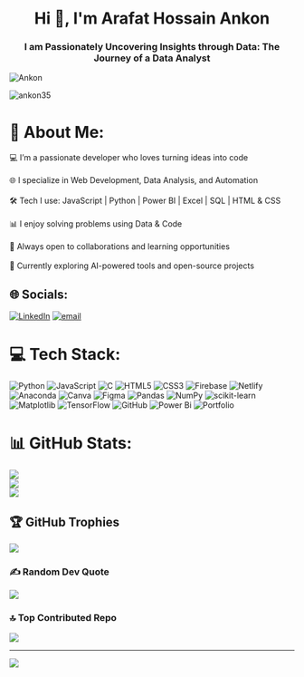 <h1 align="center">Hi 👋, I'm Arafat Hossain Ankon</h1>
<h3 align="center">I am Passionately Uncovering Insights through Data: The Journey of a Data Analyst</h3>

![Ankon](.https://drive.google.com/file/d/1GCIIly7fZYF_Tho9-3t9UszDFeDatMvA/view?usp=sharing)

<p align="left"> <img src="https://komarev.com/ghpvc/?username=ankon35&label=Profile%20views&color=0e75b6&style=flat" alt="ankon35" /> </p>

# 💫 About Me:
💻 I’m a passionate developer who loves turning ideas into code<br><br>🌐 I specialize in Web Development, Data Analysis, and Automation<br><br>🛠️ Tech I use: JavaScript | Python | Power BI | Excel | SQL | HTML & CSS<br><br>📊 I enjoy solving problems using Data & Code<br><br>🚀 Always open to collaborations and learning opportunities<br><br>🎯 Currently exploring AI-powered tools and open-source projects


## 🌐 Socials:
[![LinkedIn](https://img.shields.io/badge/LinkedIn-%230077B5.svg?logo=linkedin&logoColor=white)](https://linkedin.com/in/https://www.linkedin.com/in/ankonhossain/) [![email](https://img.shields.io/badge/Email-D14836?logo=gmail&logoColor=white)](mailto:ankon35744@gmail.com) 

# 💻 Tech Stack:
![Python](https://img.shields.io/badge/python-3670A0?style=for-the-badge&logo=python&logoColor=ffdd54) ![JavaScript](https://img.shields.io/badge/javascript-%23323330.svg?style=for-the-badge&logo=javascript&logoColor=%23F7DF1E) ![C](https://img.shields.io/badge/c-%2300599C.svg?style=for-the-badge&logo=c&logoColor=white) ![HTML5](https://img.shields.io/badge/html5-%23E34F26.svg?style=for-the-badge&logo=html5&logoColor=white) ![CSS3](https://img.shields.io/badge/css3-%231572B6.svg?style=for-the-badge&logo=css3&logoColor=white) ![Firebase](https://img.shields.io/badge/firebase-%23039BE5.svg?style=for-the-badge&logo=firebase) ![Netlify](https://img.shields.io/badge/netlify-%23000000.svg?style=for-the-badge&logo=netlify&logoColor=#00C7B7) ![Anaconda](https://img.shields.io/badge/Anaconda-%2344A833.svg?style=for-the-badge&logo=anaconda&logoColor=white) ![Canva](https://img.shields.io/badge/Canva-%2300C4CC.svg?style=for-the-badge&logo=Canva&logoColor=white) ![Figma](https://img.shields.io/badge/figma-%23F24E1E.svg?style=for-the-badge&logo=figma&logoColor=white) ![Pandas](https://img.shields.io/badge/pandas-%23150458.svg?style=for-the-badge&logo=pandas&logoColor=white) ![NumPy](https://img.shields.io/badge/numpy-%23013243.svg?style=for-the-badge&logo=numpy&logoColor=white) ![scikit-learn](https://img.shields.io/badge/scikit--learn-%23F7931E.svg?style=for-the-badge&logo=scikit-learn&logoColor=white) ![Matplotlib](https://img.shields.io/badge/Matplotlib-%23ffffff.svg?style=for-the-badge&logo=Matplotlib&logoColor=black) ![TensorFlow](https://img.shields.io/badge/TensorFlow-%23FF6F00.svg?style=for-the-badge&logo=TensorFlow&logoColor=white) ![GitHub](https://img.shields.io/badge/github-%23121011.svg?style=for-the-badge&logo=github&logoColor=white) ![Power Bi](https://img.shields.io/badge/power_bi-F2C811?style=for-the-badge&logo=powerbi&logoColor=black) ![Portfolio](https://img.shields.io/badge/Portfolio-%23000000.svg?style=for-the-badge&logo=firefox&logoColor=#FF7139)
# 📊 GitHub Stats:
![](https://github-readme-stats.vercel.app/api?username=ankon35&theme=dark&hide_border=false&include_all_commits=true&count_private=true)<br/>
![](https://nirzak-streak-stats.vercel.app/?user=ankon35&theme=dark&hide_border=false)<br/>
![](https://github-readme-stats.vercel.app/api/top-langs/?username=ankon35&theme=dark&hide_border=false&include_all_commits=true&count_private=true&layout=compact)

## 🏆 GitHub Trophies
![](https://github-profile-trophy.vercel.app/?username=ankon35&theme=radical&no-frame=false&no-bg=true&margin-w=4)

### ✍️ Random Dev Quote
![](https://quotes-github-readme.vercel.app/api?type=horizontal&theme=dark)

### 🔝 Top Contributed Repo
![](https://github-contributor-stats.vercel.app/api?username=ankon35&limit=5&theme=dark&combine_all_yearly_contributions=true)

---
[![](https://visitcount.itsvg.in/api?id=ankon35&icon=0&color=0)](https://visitcount.itsvg.in)

<!-- Proudly created with GPRM ( https://gprm.itsvg.in ) -->








